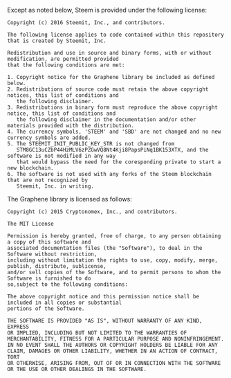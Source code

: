 Except as noted below, Steem is provided under the following license:

    Copyright (c) 2016 Steemit, Inc., and contributors.

    The following license applies to code contained within this repository that is created by Steemit, Inc.

    Redistribution and use in source and binary forms, with or without modification, are permitted provided
    that the following conditions are met: 

    1. Copyright notice for the Graphene library be included as defined below.
    2. Redistributions of source code must retain the above copyright notices, this list of conditions and
       the following disclaimer. 
    3. Redistributions in binary form must reproduce the above copyright notice, this list of conditions and
       the following disclaimer in the documentation and/or other materials provided with the distribution. 
    4. The currency symbols, 'STEEM' and 'SBD' are not changed and no new currency symbols are added. 
    5. The STEEMIT_INIT_PUBLIC_KEY_STR is not changed from
       STM8GC13uCZbP44HzMLV6zPZGwVQ8Nt4Kji8PapsPiNq1BK153XTX, and the software is not modified in any way
       that would bypass the need for the coresponding private to start a new blockchain. 
    6. The software is not used with any forks of the Steem blockchain that are not recognized by
       Steemit, Inc. in writing.

The Graphene library is licensed as follows:

    Copyright (c) 2015 Cryptonomex, Inc., and contributors.

    The MIT License 

    Permission is hereby granted, free of charge, to any person obtaining a copy of this software and
    associated documentation files (the "Software"), to deal in the Software without restriction, 
    including without limitation the rights to use, copy, modify, merge, publish, distribute, sublicense,
    and/or sell copies of the Software, and to permit persons to whom the Software is furnished to do
    so,subject to the following conditions: 

    The above copyright notice and this permission notice shall be included in all copies or substantial
    portions of the Software. 

    THE SOFTWARE IS PROVIDED "AS IS", WITHOUT WARRANTY OF ANY KIND, EXPRESS 
    OR IMPLIED, INCLUDING BUT NOT LIMITED TO THE WARRANTIES OF
    MERCHANTABILITY, FITNESS FOR A PARTICULAR PURPOSE AND NONINFRINGEMENT.
    IN NO EVENT SHALL THE AUTHORS OR COPYRIGHT HOLDERS BE LIABLE FOR ANY
    CLAIM, DAMAGES OR OTHER LIABILITY, WHETHER IN AN ACTION OF CONTRACT, TORT
    OR OTHERWISE, ARISING FROM, OUT OF OR IN CONNECTION WITH THE SOFTWARE
    OR THE USE OR OTHER DEALINGS IN THE SOFTWARE. 